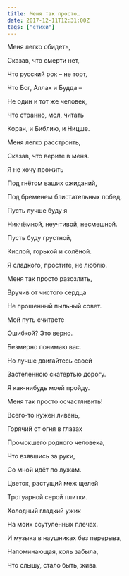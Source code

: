 ```yaml
---
title: Меня так просто…
date: 2017-12-11T12:31:00Z
tags: ["стихи"]
---
```


Меня легко обидеть, 

Сказав, что смерти нет, 

Что русский рок – не торт,

Что Бог, Аллах и Будда –

Не один и тот же человек,

Что странно, мол, читать

Коран, и Библию, и Ницше.



Меня легко расстроить,

Сказав, что верите в меня.

Я не хочу прожить

Под гнётом ваших ожиданий,

Под бременем блистательных побед.

Пусть лучше буду я

Никчёмной, неучтивой, несмешной.

Пусть буду грустной,

Кислой, горькой и солёной.

Я сладкого, простите, не люблю.


Меня так просто разозлить,

Вручив от чистого сердца

Не прошенный пыльный совет.

Мой путь считаете

Ошибкой? Это верно.

Безмерно понимаю вас.

Но лучше двигайтесь своей

Застеленною скатертью дорогу. 

Я как-нибудь моей пройду.



Меня так просто осчастливить!

Всего-то нужен ливень,

Горячий от огня в глазах

Промокшего родного человека,

Что взявшись за руки,

Со мной идёт по лужам.

Цветок, растущий меж щелей

Тротуарной серой плитки.

Холодный гладкий ужик

На моих ссутуленных плечах. 

И музыка в наушниках без перерыва,

Напоминающая, коль забыла,

Что слышу, стало быть, жива.  
